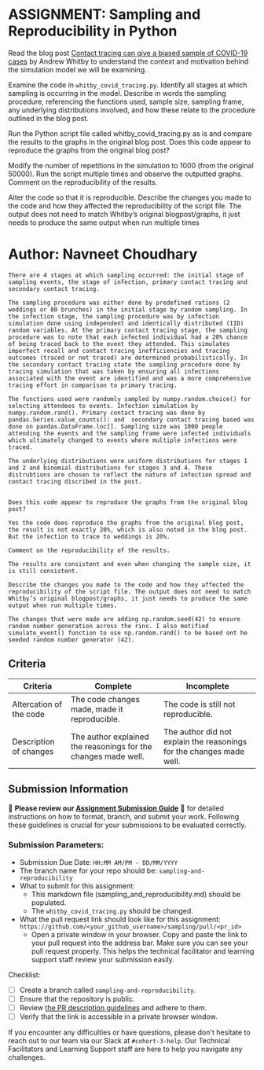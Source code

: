 # ASSIGNMENT: Sampling and Reproducibility in Python

Read the blog post [Contact tracing can give a biased sample of COVID-19 cases](https://andrewwhitby.com/2020/11/24/contact-tracing-biased/) by Andrew Whitby to understand the context and motivation behind the simulation model we will be examining.

Examine the code in `whitby_covid_tracing.py`. Identify all stages at which sampling is occurring in the model. Describe in words the sampling procedure, referencing the functions used, sample size, sampling frame, any underlying distributions involved, and how these relate to the procedure outlined in the blog post.

Run the Python script file called whitby_covid_tracing.py as is and compare the results to the graphs in the original blog post. Does this code appear to reproduce the graphs from the original blog post?

Modify the number of repetitions in the simulation to 1000 (from the original 50000). Run the script multiple times and observe the outputted graphs. Comment on the reproducibility of the results.

Alter the code so that it is reproducible. Describe the changes you made to the code and how they affected the reproducibility of the script file. The output does not need to match Whitby’s original blogpost/graphs, it just needs to produce the same output when run multiple times

# Author: Navneet Choudhary

```
There are 4 stages at which sampling occurred: the initial stage of sampling events, the stage of infection, primary contact tracing and secondary contact tracing.

The sampling procedure was either done by predefined rations (2 weddings or 80 brunches) in the initial stage by random sampling. In the infection stage, the sampling procedure was by infection simulation done using independent and identically distributed (IID) random variables. At the primary contact tracing stage, the sampling procedure was to note that each infected individual had a 20% chance of being traced back to the event they attended. This simulates imperfect recall and contact tracing inefficiencies and tracing outcomes (traced or not traced) are determined probabilistically. In the secondary contact tracing state the sampling procedure done by tracing simulation that was taken by ensuring all infections associated with the event are identified and was a more comprehensive tracing effort in comparison to primary tracing. 

The functions used were randomly sampled by numpy.random.choice() for selecting attendees to events. Infection simulation by numpy.random.rand(). Primary contact tracing was done by pandas.Series.value_counts(): and  secondary contact tracing based was done on pandas.DataFrame.loc[]. Sampling size was 1000 people attending the events and the sampling frame were infected individuals which ultimately changed to events where multiple infections were traced. 

The underlying distributions were uniform distributions for stages 1 and 2 and binomial distributions for stages 3 and 4. These distrubtions are chosen to reflect the nature of infection spread and contact tracing discribed in the post. 


Does this code appear to reproduce the graphs from the original blog post?

Yes the code does reproduce the graphs from the original blog post, the result is not exactly 20%, which is also noted in the blog post. But the infection to trace to weddings is 20%.

Comment on the reproducibility of the results.

The results are consistent and even when changing the sample size, it is still consistent.  

Describe the changes you made to the code and how they affected the reproducibility of the script file. The output does not need to match Whitby’s original blogpost/graphs, it just needs to produce the same output when run multiple times.

The changes that were made are adding np.random.seed(42) to ensure random number generation across the rins. I also motified simulate_event() function to use np.random.rand() to be based ont he seeded random number generator (42). 

```


## Criteria

|Criteria|Complete|Incomplete|
|--------|----|----|
|Altercation of the code|The code changes made, made it reproducible.|The code is still not reproducible.|
|Description of changes|The author explained the reasonings for the changes made well.|The author did not explain the reasonings for the changes made well.|

## Submission Information

🚨 **Please review our [Assignment Submission Guide](https://github.com/UofT-DSI/onboarding/blob/main/onboarding_documents/submissions.md)** 🚨 for detailed instructions on how to format, branch, and submit your work. Following these guidelines is crucial for your submissions to be evaluated correctly.

### Submission Parameters:
* Submission Due Date: `HH:MM AM/PM - DD/MM/YYYY`
* The branch name for your repo should be: `sampling-and-reproducibility`
* What to submit for this assignment:
    * This markdown file (sampling_and_reproducibility.md) should be populated.
    * The `whitby_covid_tracing.py` should be changed.
* What the pull request link should look like for this assignment: `https://github.com/<your_github_username>/sampling/pull/<pr_id>`
    * Open a private window in your browser. Copy and paste the link to your pull request into the address bar. Make sure you can see your pull request properly. This helps the technical facilitator and learning support staff review your submission easily.

Checklist:
- [ ] Create a branch called `sampling-and-reproducibility`.
- [ ] Ensure that the repository is public.
- [ ] Review [the PR description guidelines](https://github.com/UofT-DSI/onboarding/blob/main/onboarding_documents/submissions.md#guidelines-for-pull-request-descriptions) and adhere to them.
- [ ] Verify that the link is accessible in a private browser window.

If you encounter any difficulties or have questions, please don't hesitate to reach out to our team via our Slack at `#cohort-3-help`. Our Technical Facilitators and Learning Support staff are here to help you navigate any challenges.
